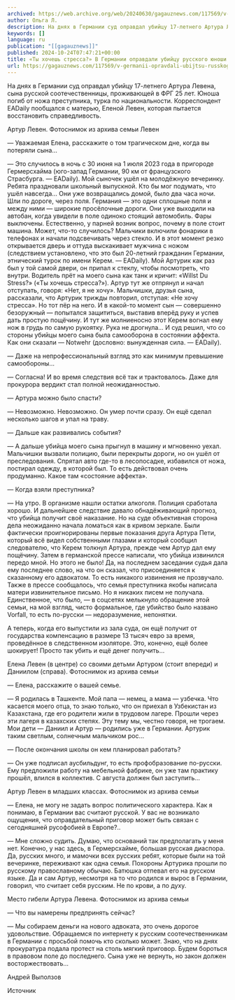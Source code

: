```yaml
---
archived: https://web.archive.org/web/20240630/gagauznews.com/117569/v-germanii-opravdali-ubijtsu-russkogo-yunoshi-intervyu-materi.html
author: Ольга Л.
description: На днях в Германии суд оправдал убийцу 17-летнего Артура Левена, сына русской соотечественницы, проживающей в ФРГ 25 лет. Юноша погиб от ножа преступника, турка по национальности. Корреспондент EADaily пообщался с матерью, Еленой Левен, которая пытается восстановить справедливость. — Уважаемая Елена, расскажите о том трагическом дне, когда вы потеряли сына… — Это случилось в ночь с 30 июня на 1 июля 2023 года в пригороде Гермерсхайма (юго-запад Германии, 90 км от французского Страсбурга. — EADaily). Мой сыночек ушёл на молодёжную вечеринку. Ребята праздновали школьный выпускной. Кто бы мог подумать, что ушёл навсегда… Они уже возвращались домой, было два часа ночи. Шли […]
keywords: []
language: ru
publication: "[[gagauznews]]"
published: 2024-10-24T07:47:21+00:00
title: «Ты хочешь стресса?» В Германии оправдали убийцу русского юноши — интервью матери
url: https://gagauznews.com/117569/v-germanii-opravdali-ubijtsu-russkogo-yunoshi-intervyu-materi.html
---
```


На днях в Германии суд оправдал убийцу 17-летнего Артура Левена, сына русской соотечественницы, проживающей в ФРГ 25 лет. Юноша погиб от ножа преступника, турка по национальности. Корреспондент EADaily пообщался с матерью, Еленой Левен, которая пытается восстановить справедливость.

Артур Левен. Фотоснимок из архива семьи Левен

— Уважаемая Елена, расскажите о том трагическом дне, когда вы потеряли сына…

— Это случилось в ночь с 30 июня на 1 июля 2023 года в пригороде Гермерсхайма (юго-запад Германии, 90 км от французского Страсбурга. — EADaily). Мой сыночек ушёл на молодёжную вечеринку. Ребята праздновали школьный выпускной. Кто бы мог подумать, что ушёл навсегда… Они уже возвращались домой, было два часа ночи. Шли по дороге, через поля. Германия — это одни сплошные поля и между ними — широкие просёлочные дороги. Они уже выходили на автобан, когда увидели в поле одиноко стоящий автомобиль. Фары выключены. Естественно, у парней возник вопрос, почему в поле стоит машина. Может, что-то случилось? Мальчики включили фонарики в телефонах и начали подсвечивать через стекло. И в этот момент резко открывается дверь и оттуда выскакивает мужчина с ножом (следствием установлено, что это был 20-летний гражданин Германии, этнический турок по имени Керем. — EADaily). Мой Артурик как раз был у той самой двери, он припал к стеклу, чтобы посмотреть, что внутри. Водитель прёт на моего сына как танк и кричит: «Willst Du Stress?» («Ты хочешь стресса?»). Артур тут же отпрянул и начал отступать, говоря: «Нет, я не хочу». Мальчишки, друзья сына, рассказали, что Артурик трижды повторил, отступая: «Не хочу стресса». Но тот пёр на него. И в какой-то момент сын — совершенно безоружный — попытался защититься, выставив вперёд руку и успев дать простую пощёчину. И тут же молниеносно этот Керем вогнал ему нож в грудь по самую рукоятку. Рука не дрогнула… И суд решил, что со стороны убийцы моего сына была самооборона в состоянии аффекта. Как они сказали — Notwehr (дословно: вынужденная сила. — EADaily).

— Даже на непрофессиональный взгляд это как минимум превышение самообороны…

— Согласна! И во время следствия всё так и трактовалось. Даже для прокурора вердикт стал полной неожиданностью.

— Артура можно было спасти?

— Невозможно. Невозможно. Он умер почти сразу. Он ещё сделал несколько шагов и упал на траву.

— Дальше как развивались события?

— А дальше убийца моего сына прыгнул в машину и мгновенно уехал. Мальчишки вызвали полицию, были перекрыты дороги, но он ушёл от преследования. Спрятал авто где-то в лесопосадке, избавился от ножа, постирал одежду, в которой был. То есть действовал очень продуманно. Какое там «состояние аффекта».

— Когда взяли преступника?

— На утро. В организме нашли остатки алкоголя. Полиция сработала хорошо. И дальнейшее следствие давало обнадёживающий прогноз, что убийца получит своё наказание. Но на суде объективная сторона дела неожиданно начала ломаться как в кривом зеркале. Были фактически проигнорированы первые показания друга Артура Пети, который всё видел собственными глазами и который сообщил следователю, что Керем толкнул Артура, прежде чем Артур дал ему пощёчину. Затем в германской прессе написали, что убийца извинился передо мной. Но этого не было! Да, на последнем заседании судья дала ему последнее слово, на что он сказал, что присоединяется к сказанному его адвокатом. То есть никакого извинения не прозвучало. Также в прессе сообщалось, что семья преступника якобы написала матери извинительное письмо. Но я никаких писем не получала. Единственное, что было, — в соцсетях мелькнуло обращение этой семьи, на мой взгляд, чисто формальное, где убийство было названо Vorfall, то есть по-русски — недоразумение, непонятки.

А теперь, когда его выпустили из зала суда, он ещё получит от государства компенсацию в размере 13 тысяч евро за время, проведённое в следственном изоляторе. Это, конечно, ещё более шокирует! Просто так убить и ещё денег получить…

Елена Левен (в центре) со своими детьми Артуром (стоит впереди) и Даниилом (справа). Фотоснимок из архива семьи

— Елена, расскажите о вашей семье.

— Я родилась в Ташкенте. Мой папа — немец, а мама — узбечка. Что касается моего отца, то знаю только, что он приехал в Узбекистан из Казахстана, где его родители жили в трудовом лагере. Прошли через эти лагеря в казахских степях. Эту тему мы, честно говоря, не трогаем. Мои дети — Даниил и Артур — родились уже в Германии. Артурик таким светлым, солнечным мальчиком рос…

— После окончания школы он кем планировал работать?

— Он уже подписал аусбильдунг, то есть профобразование по-русски. Ему предложили работу на мебельной фабрике, он уже там практику прошёл, влился в коллектив. С августа должен был заступить…

Артур Левен в младших классах. Фотоснимок из архива семьи



























— Елена, не могу не задать вопрос политического характера. Как я понимаю, в Германии вас считают русской. У вас не возникало ощущения, что оправдательный приговор может быть связан с сегодняшней русофобией в Европе?..

— Мне сложно судить. Думаю, что оснований так предполагать у меня нет. Конечно, у нас здесь, в Гермерсхайме, большая русская диаспора. Да, русских много, и мамочки всех русских ребят, которые были на той вечеринке, переживают как одна семья. Похороны Артурика прошли по русскому православному обычаю. Батюшка отпевал его на русском языке. Да и сам Артур, несмотря на то что родился и вырос в Германии, говорил, что считает себя русским. Не по крови, а по духу.

Место гибели Артура Левена. Фотоснимок из архива семьи



























— Что вы намерены предпринять сейчас?

— Мы собираем деньги на нового адвоката, это очень дорогое удовольствие. Обращаемся по интернету к русским соотечественникам в Германии с просьбой помочь кто сколько может. Знаю, что на днях прокуратура подала протест на столь мягкий приговор. Будем бороться в правовом поле до последнего. Сына уже не вернуть, но закон должен восторжествовать…

Андрей Выползов

Источник